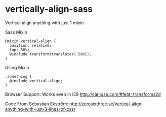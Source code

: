 vertically-align-sass
=====================

Vertical align anything with just 1 mixin


Sass Mixin
```
@mixin vertical-align {
  position: relative;
  top: 50%;
  @include transform(translateY(-50%));
}
```

Using Mixin
```
.something {
  @include vertical-align;
}
```

Browser Support:
Works even in IE9
http://caniuse.com/#feat=transforms2d


Code From Sebastian Ekström:
http://zerosixthree.se/vertical-align-anything-with-just-3-lines-of-css/

